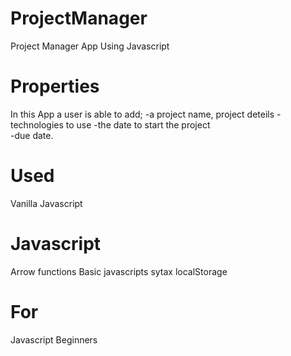 # ProjectManager
Project Manager App Using Javascript
# Properties
In this App a user is able to add;
-a project name, project deteils
-technologies to use
-the date to start the project  
-due date.
# Used
Vanilla Javascript
# Javascript
Arrow functions
Basic javascripts sytax 
localStorage
# For 
Javascript Beginners


